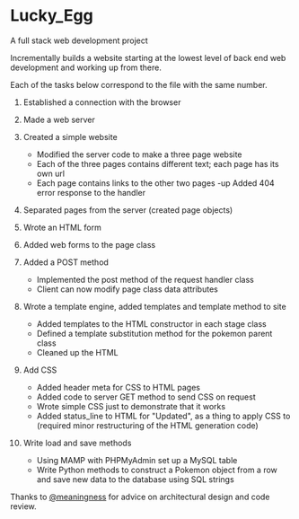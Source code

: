 # Lucky_Egg
A full stack web development project

Incrementally builds a website starting at the lowest level of back end web development and working up from there. 

Each of the tasks below correspond to the file with the same number. 

1. Established a connection with the browser 

2. Made a web server 

3. Created a simple website
    - Modified the server code to make a three page website
    - Each of the three pages contains different text; each page has its own url 
    - Each page contains links to the other two pages
    -up Added 404 error response to the handler
  
4. Separated pages from the server (created page objects)

5. Wrote an HTML form

6. Added web forms to the page class

7. Added a POST method
    - Implemented the post method of the request handler class 
    - Client can now modify page class data attributes 
  
8. Wrote a template engine, added templates and template method to site 
    - Added templates to the HTML constructor in each stage class
    - Defined a template substitution method for the pokemon parent class 
    - Cleaned up the HTML 
  
9. Add CSS
    - Added header meta for CSS to HTML pages
    - Added code to server GET method to send CSS on request
    - Wrote simple CSS just to demonstrate that it works
    - Added status_line to HTML for "Updated", as a thing to apply CSS to
    (required minor restructuring of the HTML generation code)
    
10. Write load and save methods
     - Using MAMP with PHPMyAdmin set up a MySQL table
     - Write Python methods to construct a Pokemon object from a row and save new data to the database using SQL strings

Thanks to [@meaningness](https://twitter.com/Meaningness) for advice on architectural design and code review. 



